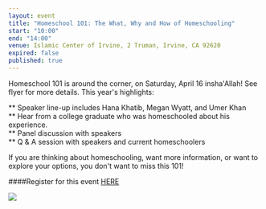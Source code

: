 ```yaml
---
layout: event
title: "Homeschool 101: The What, Why and How of Homeschooling"
start: "10:00"
end: "14:00"
venue: Islamic Center of Irvine, 2 Truman, Irvine, CA 92620
expired: false
published: true
---
```


Homeschool 101 is around the corner, on Saturday, April 16 insha'Allah! See flyer for more details. This year's highlights:

** Speaker line-up includes Hana Khatib, Megan Wyatt, and Umer Khan  
** Hear from a college graduate who was homeschooled about his experience.  
** Panel discussion with speakers  
** Q & A session with speakers and current homeschoolers  

If you are thinking about homeschooling, want more information, or want to explore your options, you don't want to miss this 101!

####Register for this event [HERE](https://docs.google.com/forms/d/1kYdTviR4KQsP55NCIxlUe24CniRT4_T_YmVerwGJilo/viewform?c=0&w=1)

<img src="https://raw.githubusercontent.com/muslimhomeschoolnetwork/muslimhomeschoolnetwork.github.io/master/images/homeschool101.png">
